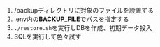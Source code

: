 1. /backupディレクトリに対象のファイルを設置する
2. .env内の**BACKUP_FILE**でパスを指定する
3. `./restore.sh`を実行しDBを作成、初期データ投入
4. SQLを実行して色々試す



